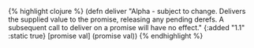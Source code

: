 {% highlight clojure %}
(defn deliver
  "Alpha - subject to change.
  Delivers the supplied value to the promise, releasing any pending
  derefs. A subsequent call to deliver on a promise will have no effect."
  {:added "1.1"
   :static true}
  [promise val] (promise val))
{% endhighlight %}
